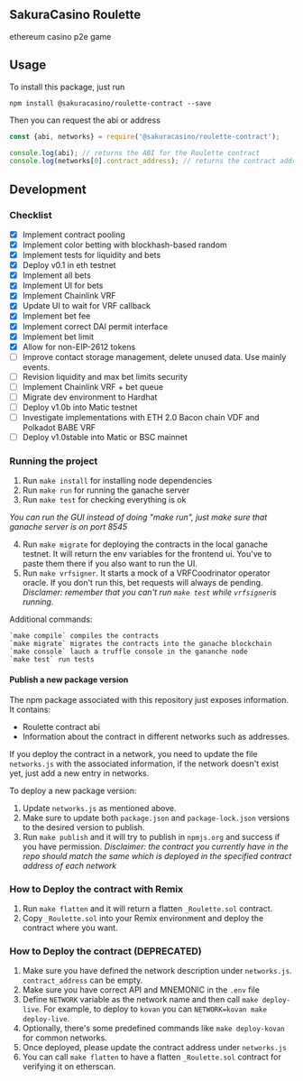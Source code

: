 SakuraCasino Roulette
---
ethereum casino p2e game
## Usage
To install this package, just run
```
npm install @sakuracasino/roulette-contract --save
```

Then you can request the abi or address
```js
const {abi, networks} = require('@sakuracasino/roulette-contract');

console.log(abi); // returns the ABI for the Roulette contract
console.log(networks[0].contract_address); // returns the contract address in the kovan network
```

## Development

### Checklist
- [x] Implement contract pooling
- [x] Implement color betting with blockhash-based random 
- [x] Implement tests for liquidity and bets
- [x] Deploy v0.1 in eth testnet
- [x] Implement all bets
- [x] Implement UI for bets
- [x] Implement Chainlink VRF
- [x] Update UI to wait for VRF callback
- [x] Implement bet fee
- [x] Implement correct DAI permit interface
- [x] Implement bet limit
- [x] Allow for non-EIP-2612 tokens
- [ ] Improve contact storage management, delete unused data. Use mainly events.
- [ ] Revision liquidity and max bet limits security
- [ ] Implement Chainlink VRF + bet queue
- [ ] Migrate dev environment to Hardhat
- [ ] Deploy v1.0b into Matic testnet
- [ ] Investigate implementations with ETH 2.0 Bacon chain VDF and Polkadot BABE VRF
- [ ] Deploy v1.0stable into Matic or BSC mainnet

### Running the project
1. Run `make install` for installing node dependencies
2. Run `make run` for running the ganache server
3. Run `make test` for checking everything is ok

_You can run the GUI instead of doing "make run", just make sure that ganache server is on port 8545_

4. Run `make migrate` for deploying the contracts in the local ganache testnet. It will return the env variables for the frontend ui. You've to paste them there if you also want to run the UI.
5. Run `make vrfsigner`. It starts a mock of a VRFCoodrinator operator oracle. If you don't run this, bet requests will always de pending. 
_Disclamer: remember that you can't run `make test` while `vrfsigner`is running._

Additional commands:
```
`make compile` compiles the contracts
`make migrate` migrates the contracts into the ganache blockchain
`make console` lauch a truffle console in the gananche node
`make test` run tests
```
#### Publish a new package version
The npm package associated with this repository just exposes information. It contains:
* Roulette contract abi
* Information about the contract in different networks such as addresses.

If you deploy the contract in a network, you need to update the file `networks.js` with the associated information, if the network doesn't exist yet, just add a new entry in networks.

To deploy a new package version:
1. Update `networks.js` as mentioned above.
2. Make sure to update both `package.json` and `package-lock.json` versions to the desired version to publish.
3. Run `make publish` and it will try to publish in `npmjs.org` and success if you have permission.
_Disclaimer: the contract you currently have in the repo should match the same which is deployed in the specified contract address of each network_

### How to Deploy the contract with Remix

1. Run `make flatten` and it will return a flatten `_Roulette.sol` contract.
2. Copy `_Roulette.sol` into your Remix environment and deploy the contract where you want.

### How to Deploy the contract (DEPRECATED)

1. Make sure you have defined the network description under `networks.js`. `contract_address` can be empty.
2. Make sure you have correct API and MNEMONIC in the `.env` file
3. Define `NETWORK` variable as the network name and then call `make deploy-live`. For example, to deploy to `kovan` you can `NETWORK=kovan make deploy-live`.
4. Optionally, there's some predefined commands like `make deploy-kovan` for common networks.
5. Once deployed, please update the contract address under `networks.js`
6. You can call `make flatten` to have a flatten `_Roulette.sol` contract for verifying it on etherscan.
